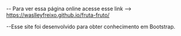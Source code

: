 -- Para ver essa página online acesse esse link --> https://waslleyfreixo.github.io/fruta-fruto/

--Esse site foi desenvolvido para obter conhecimento em Bootstrap.
